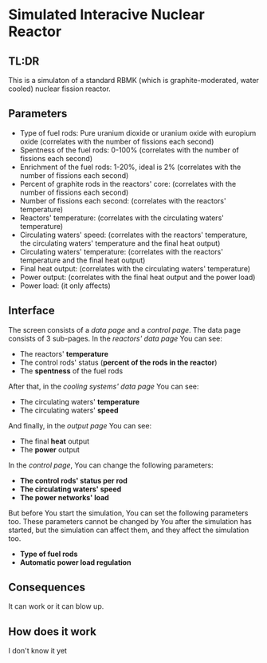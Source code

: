 # Simulated Interacive Nuclear Reactor
## TL:DR
This is a simulaton of a standard RBMK (which is graphite-moderated, water cooled) nuclear fission reactor.

## Parameters
- Type of fuel rods: Pure uranium dioxide or uranium oxide with europium oxide (correlates with the number of fissions each second)
- Spentness of the fuel rods: 0-100% (correlates with the number of fissions each second)
- Enrichment of the fuel rods: 1-20%, ideal is 2% (correlates with the number of fissions each second)
- Percent of graphite rods in the reactors' core: (correlates with the number of fissions each second)
- Number of fissions each second: (correlates with the reactors' temperature)
- Reactors' temperature: (correlates with the circulating waters' temperature)
- Circulating waters' speed: (correlates with the reactors' temperature, the circulating waters' temperature and the final heat output)
- Circulating waters' temperature: (correlates with the reactors' temperature and the final heat output)
- Final heat output: (correlates with the circulating waters' temperature)
- Power output: (correlates with the final heat output and the power load)
- Power load: (it only affects)

## Interface
The screen consists of a *data page* and a *control page*. The data page consists of 3 sub-pages. In the *reactors' data page* You can see:
- The reactors' **temperature**
- The control rods' status (**percent of the rods in the reactor**)
- The **spentness** of the fuel rods

After that, in the *cooling systems' data page* You can see:
- The circulating waters' **temperature**
- The circulating waters' **speed**

And finally, in the *output page* You can see:
- The final **heat** output
- The **power** output

In the *control page*, You can change the following parameters:
- **The control rods' status per rod**
- **The circulating waters' speed**
- **The power networks' load**

But before You start the simulation, You can set the following parameters too. These parameters cannot be changed by You after the simulation has started, but the simulation can affect them, and they affect the simulation too.
- **Type of fuel rods**
- **Automatic power load regulation**

## Consequences
It can work or it can blow up.

## How does it work
I don't know it yet
